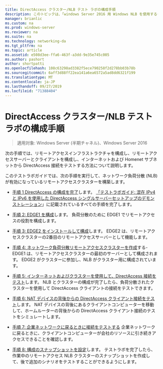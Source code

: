 ```yaml
---
title: DirectAccess クラスター/NLB テスト ラボの構成手順
description: このトピックは、「windows Server 2016 用 Windows NLB を使用するクラスターでの DirectAccess のデモンストレーション」のテストラボガイドに含まれています。
manager: brianlic
ms.custom: na
ms.prod: windows-server
ms.reviewer: na
ms.suite: na
ms.technology: networking-da
ms.tgt_pltfrm: na
ms.topic: article
ms.assetid: e508d3ee-ffa6-463f-a3dd-9e35e745c005
ms.author: pashort
author: shortpatti
ms.openlocfilehash: 108c63298ad3382f5ece790258f2d278bb03b78b
ms.sourcegitcommit: 6aff3d88ff22ea141a6ea6572a5ad8dd6321f199
ms.translationtype: MT
ms.contentlocale: ja-JP
ms.lasthandoff: 09/27/2019
ms.locfileid: "71388404"
---
```

# <a name="steps-for-configuring-the-directaccess-cluster-nlb-test-lab"></a>DirectAccess クラスター/NLB テスト ラボの構成手順

>適用対象: Windows Server (半期チャネル)、Windows Server 2016

次の手順では、リモートアクセスインフラストラクチャを構成し、リモートアクセスサーバーとクライアントを構成し、インターネットおよび Homenet サブネットから DirectAccess 接続をテストする方法について説明します。  
  
このテストラボガイドでは、次の手順を実行して、ネットワーク負荷分散 (NLB) が有効になっているリモートアクセスクラスターを構築します。  
  
-   [手順 1 DirectAccess の構成を完了](STEP-1-Complete-the-DirectAccess-Configuration.md)します。 [「テストラボガイド: 混在 IPv4 と IPv6 を使用した DirectAccess シングルサーバーセットアップのデモンストレーション](https://go.microsoft.com/fwlink/p/?LinkId=237004)」に記載されているすべての手順を完了します。  
  
-   [手順 2: EDGE1 を構成](STEP-2-Configure-EDGE1.md)します。 負荷分散のために EDGE1 でリモートアクセスの役割を構成します。  
  
-   [手順 3: EDGE2 をインストールして構成](STEP-3-Install-and-Configure-EDGE2.md)します。 EDGE2 は、リモートアクセスクラスターの2番目のリモートアクセスサーバーとして機能します。  
  
-   [手順 4: ネットワーク負荷分散リモートアクセスクラスターを作成](STEP-4-Create-the-Network-Load-Balanced-Remote-Access-Cluster.md)する-EDGE1 は、リモートアクセスクラスターの最初のサーバーとして構成されます。 EDGE2 がクラスターに参加し、NLB がクラスター用に構成されています。  
  
-   [手順 5: インターネットおよびクラスターを使用して、DirectAccess 接続をテスト](STEP-5-Test-DirectAccess-Connectivity-from-the-Internet-and-Through-the-Cluster.md)します。 NLB とクラスターの構成が完了したら、負荷分散されたクラスターを使用して DirectAccess クライアントの接続をテストできます。  
  
-   [手順 6: NAT デバイスの背後からの DirectAccess クライアント接続をテスト](STEP-6-Test-DirectAccess-Client-Connectivity-from-Behind-a-NAT-Device.md)します。 NAT デバイスの背後にあるクライアントコンピューターを移動して、ホームルーターの背後からの DirectAccess クライアント接続のテストをシミュレートします。  
  
-   [手順 7: 企業ネットワークに戻るときに接続をテストする](STEP-7-Test-Connectivity-When-Returning-to-the-Corpnet.md) 企業ネットワークに戻るときに、クライアントコンピューターが会社のリソースに引き続きアクセスできることを確認します。  
  
-   [手順 8: 構成のスナップショットを設定](da-cluster-nlb-s8-snapshot.md)します。 テストラボを完了したら、作業中のリモートアクセス NLB クラスターのスナップショットを作成して、後で追加のシナリオをテストすることができるようにします。  
  


